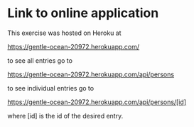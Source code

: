 # Link to online application

This exercise was hosted on Heroku at

https://gentle-ocean-20972.herokuapp.com/

to see all entries go to 

https://gentle-ocean-20972.herokuapp.com/api/persons

to see individual entries go to 

https://gentle-ocean-20972.herokuapp.com/api/persons/[id]

where [id] is the id of the desired entry.